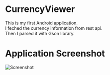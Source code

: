 # CurrencyViewer
This is my first Android application.<br />
I feched the currency information from rest api.<br />
Then I parsed it with Gson library.<br />
# Application Screenshot
![Screenshot](https://user-images.githubusercontent.com/111426881/185113435-0c4ca011-0336-4b41-9eac-5420158fcb8e.png)
